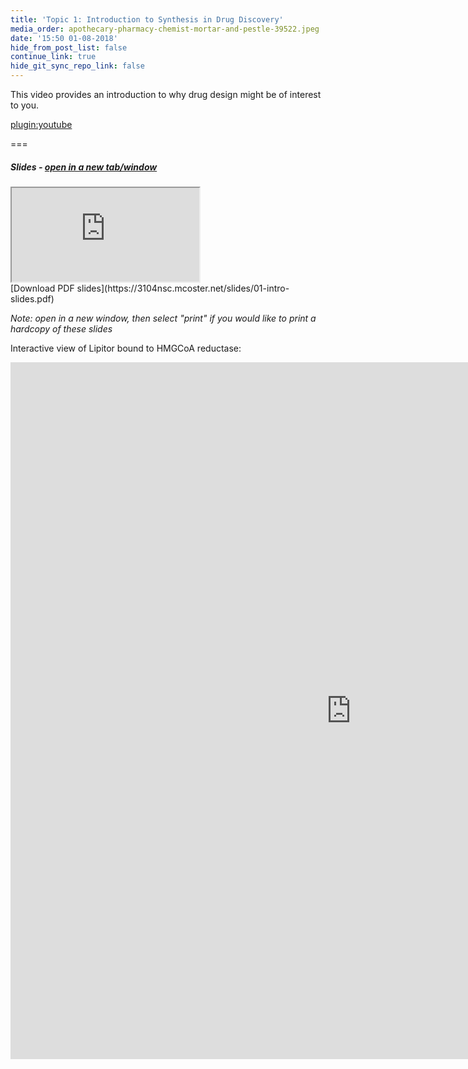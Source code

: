 ```yaml
---
title: 'Topic 1: Introduction to Synthesis in Drug Discovery'
media_order: apothecary-pharmacy-chemist-mortar-and-pestle-39522.jpeg
date: '15:50 01-08-2018'
hide_from_post_list: false
continue_link: true
hide_git_sync_repo_link: false
---
```


This video provides an introduction to why drug design might be of interest to you.

[plugin:youtube](https://www.youtube.com/watch?v=37D4YvmCIhQ)

===

##### Slides - <a href="https://3104nsc.mcoster.net/slides/01-intro.html" target="_blank">open in a new tab/window</a>
<div class="embed-responsive embed-responsive-16by9">
	<iframe class="embed-responsive-item" src="https://3104nsc.mcoster.net/slides/01-intro.html" allowfullscreen></iframe>
</div>
[Download PDF slides](https://3104nsc.mcoster.net/slides/01-intro-slides.pdf)

_Note: open in a new window, then select "print" if you would like to print a hardcopy of these slides_

Interactive view of Lipitor bound to HMGCoA reductase:
<iframe src="https://h5p.org/h5p/embed/113647" width="1090" height="1115" frameborder="0" allowfullscreen="allowfullscreen"></iframe><script src="https://h5p.org/sites/all/modules/h5p/library/js/h5p-resizer.js" charset="UTF-8"></script>